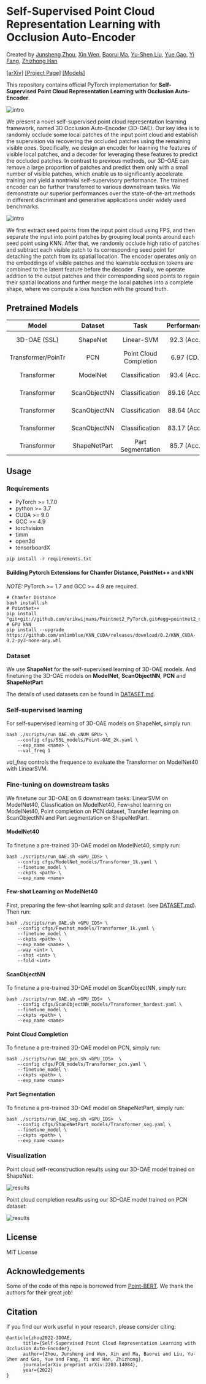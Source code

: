 # Self-Supervised Point Cloud Representation Learning with Occlusion Auto-Encoder

Created by [Junsheng Zhou](https://junshengzhou.github.io/), [Xin Wen](https://scholar.google.com/citations?user=7gcGzs8AAAAJ&hl=zh-CN&oi=ao), [Baorui Ma](https://mabaorui.github.io/), [Yu-Shen Liu](https://yushen-liu.github.io/), [Yue Gao](https://www.gaoyue.org/), [Yi Fang](http://mmvc.engineering.nyu.edu/), [Zhizhong Han](https://h312h.github.io/)

[[arXiv]](https://arxiv.org/pdf/2203.14084.pdf) [[Project Page]](https://junshengzhou.github.io/3D-OAE/) [[Models]](#pretrained-models)

This repository contains official PyTorch implementation for __Self-Supervised Point Cloud Representation Learning with Occlusion Auto-Encoder__.

![intro](figs/3D-OAE.png)

We present a novel self-supervised point cloud representation learning framework, named 3D Occlusion Auto-Encoder (3D-OAE). Our key idea is to randomly occlude some local patches of the input point cloud and establish the supervision via recovering the occluded patches using the remaining visible ones. Specifically, we design an encoder for learning the features of visible local patches, and a decoder for leveraging these features to predict the occluded patches. In contrast to previous methods, our 3D-OAE can remove a large proportion of patches and predict them only with a small number of visible patches, which enable us to significantly accelerate training and yield a nontrivial self-supervisory performance. The trained encoder can be further transferred to various downstream tasks. We demonstrate our superior performances over the state-of-the-art methods in different discriminant and generative applications under widely used benchmarks.

![intro](figs/overview.png)

We first extract seed points from the input point cloud using FPS, and then separate the input into point patches by grouping local points around each seed point using KNN. After that, we randomly occlude high ratio of patches and subtract each visible patch to its corresponding seed point for detaching the patch from its spatial location. The encoder operates only on the embeddings of visible patches and the learnable occlusion tokens are combined to the latent feature before the decoder . Finally, we operate addition to the output patches and their corresponding seed points to regain their spatial locations and further merge the local patches into a complete shape, where we compute a loss function with the ground truth.

## Pretrained Models
|Model| Dataset  | Task | Performance | Config | Url|
| :---:| :---: | :---: |  :---: | :---: | :---: |
| 3D-OAE (SSL) | ShapeNet | Linear-SVM | 92.3 (Acc.) | [config](cfgs/SSL_models/Point-OAE_2k.yaml) | [Google Drive](https://drive.google.com/file/d/1_s4mi-oKY21nOG7c9ZgNuwNJwH_2QfS_/view?usp=sharing) |
| Transformer/PoinTr | PCN |Point Cloud Completion| 6.97 (CD.)| [config](cfgs/PCN_models/Transformer_pcn.yaml)| [Google Drive](https://drive.google.com/file/d/1gCud4WI_zhVkuCXCIbiyKK4wx2yso66H/view?usp=sharing) | 
| Transformer| ModelNet | Classification | 93.4 (Acc.)|  [config](cfgs/ModelNet_models/Transformer_1k.yaml) | [Google Drive](https://drive.google.com/file/d/1LIyayrmyCppBu8jmVmA69bAhDWelASnw/view?usp=sharing) |
| Transformer| ScanObjectNN |Classification| 89.16 (Acc.) | [config](cfgs/ScanObjectNN_models/Transformer_objectbg.yaml) | [Google Drive](https://drive.google.com/file/d/15XTQEf-DthrqLAE9RUAF-hDhs2RShMv_/view?usp=sharing) |
| Transformer| ScanObjectNN |Classification| 88.64 (Acc.) | [config](cfgs/ScanObjectNN_models/Transformer_objectonly.yaml) | [Google Drive](https://drive.google.com/file/d/1QQPj45-VV4WIktxscIqEuT5YVdxSgKX5/view?usp=sharing) |
| Transformer| ScanObjectNN |Classification| 83.17 (Acc.) | [config](cfgs/ScanObjectNN_models/Transformer_hardest.yaml) | [Google Drive](https://drive.google.com/file/d/1iLg0Gi1jzf7yktWoc5w_e9p4tBj9FEaE/view?usp=sharing) |
| Transformer| ShapeNetPart |Part Segmentation| 85.7 (Acc.) | [config](cfgs/ShapeNetPart_models/Transformer_seg.yaml) | [Google Drive](https://drive.google.com/file/d/1vdxFZmHbwucjdILmPftqO7YlUuIW70Er/view?usp=sharing) |



## Usage

### Requirements

- PyTorch >= 1.7.0
- python >= 3.7
- CUDA >= 9.0
- GCC >= 4.9 
- torchvision
- timm
- open3d
- tensorboardX

```
pip install -r requirements.txt
```

#### Building Pytorch Extensions for Chamfer Distance, PointNet++ and kNN

*NOTE:* PyTorch >= 1.7 and GCC >= 4.9 are required.

```
# Chamfer Distance
bash install.sh
# PointNet++
pip install "git+git://github.com/erikwijmans/Pointnet2_PyTorch.git#egg=pointnet2_ops&subdirectory=pointnet2_ops_lib"
# GPU kNN
pip install --upgrade https://github.com/unlimblue/KNN_CUDA/releases/download/0.2/KNN_CUDA-0.2-py3-none-any.whl
```

### Dataset

We use **ShapeNet** for the self-supervised learning of 3D-OAE models. And finetuning the 3D-OAE models on **ModelNet**, **ScanObjectNN**, **PCN** and **ShapeNetPart**

The details of used datasets can be found in [DATASET.md](./DATASET.md).

### Self-supervised learning
For self-supervised learning of 3D-OAE models on ShapeNet, simply run:
```
bash ./scripts/run_OAE.sh <NUM_GPU> \
    --config cfgs/SSL_models/Point-OAE_2k.yaml \
    --exp_name <name> \
    --val_freq 1
```
*val_freq* controls the frequence to evaluate the Transformer on ModelNet40 with LinearSVM.

### Fine-tuning on downstream tasks
We finetune our 3D-OAE on 6 downstream tasks: LinearSVM on ModelNet40, Classfication on ModelNet40, Few-shot learning on ModelNet40, Point completion on PCN dataset, Transfer learning on ScanObjectNN and Part segmentation on ShapeNetPart.

#### ModelNet40
To finetune a pre-trained 3D-OAE model on ModelNet40, simply run:
```
bash ./scripts/run_OAE.sh <GPU_IDS> \
    --config cfgs/ModelNet_models/Transformer_1k.yaml \
    --finetune_model \
    --ckpts <path> \
    --exp_name <name>
```

#### Few-shot Learning on ModelNet40
First, preparing the few-shot learning split and dataset. (see [DATASET.md](./DATASET.md)). Then run:
```
bash ./scripts/run_OAE.sh <GPU_IDS> \
    --config cfgs/Fewshot_models/Transformer_1k.yaml \
    --finetune_model \
    --ckpts <path> \
    --exp_name <name> \
    --way <int> \
    --shot <int> \
    --fold <int>
```

#### ScanObjectNN
To finetune a pre-trained 3D-OAE model on ScanObjectNN, simply run:
```
bash ./scripts/run_OAE.sh <GPU_IDS>  \
    --config cfgs/ScanObjectNN_models/Transformer_hardest.yaml \
    --finetune_model \
    --ckpts <path> \
    --exp_name <name>
```

#### Point Cloud Completion
To finetune a pre-trained 3D-OAE model on PCN, simply run:
```
bash ./scripts/run_OAE_pcn.sh <GPU_IDS>  \
    --config cfgs/PCN_models/Transformer_pcn.yaml \
    --finetune_model \
    --ckpts <path> \
    --exp_name <name>
```

#### Part Segmentation
To finetune a pre-trained 3D-OAE model on ShapeNetPart, simply run:
```
bash ./scripts/run_OAE_seg.sh <GPU_IDS>  \
    --config cfgs/ShapeNetPart_models/Transformer_seg.yaml \
    --finetune_model \
    --ckpts <path> \
    --exp_name <name>
```


### Visualization
Point cloud self-reconstruction results using our 3D-OAE model trained on ShapeNet:

![results](figs/selfreconstruction.png)

Point cloud completion results using our 3D-OAE model trained on PCN dataset:

![results](figs/completion.png)

## License
MIT License

## Acknowledgements
Some of the code of this repo is borrowed from [Point-BERT](https://github.com/lulutang0608/Point-BERT). We thank the authors for their great job!

## Citation
If you find our work useful in your research, please consider citing: 
```
@article{zhou2022-3DOAE,
      title={Self-Supervised Point Cloud Representation Learning with Occlusion Auto-Encoder},
      author={Zhou, Junsheng and Wen, Xin and Ma, Baorui and Liu, Yu-Shen and Gao, Yue and Fang, Yi and Han, Zhizhong},
      journal={arXiv preprint arXiv:2203.14084},
      year={2022}
}
```
